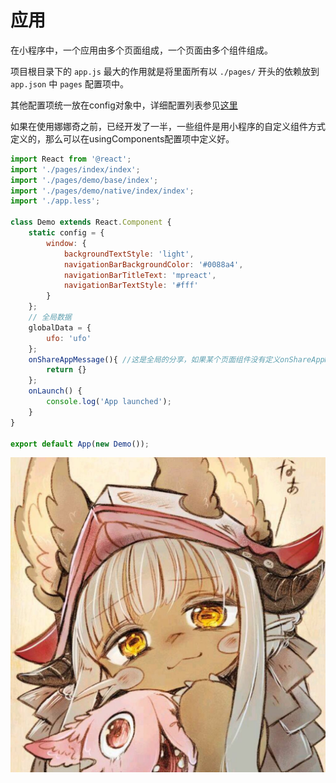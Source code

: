 # 应用

在小程序中，一个应用由多个页面组成，一个页面由多个组件组成。

项目根目录下的 `app.js` 最大的作用就是将里面所有以 `./pages/` 开头的依赖放到 `app.json` 中 `pages` 配置项中。

其他配置项统一放在config对象中，详细配置列表参见[这里](https://developers.weixin.qq.com/miniprogram/dev/framework/config.html#%E5%85%A8%E5%B1%80%E9%85%8D%E7%BD%AE)

如果在使用娜娜奇之前，已经开发了一半，一些组件是用小程序的自定义组件方式定义的，那么可以在usingComponents配置项中定义好。

```jsx
import React from '@react';
import './pages/index/index';
import './pages/demo/base/index';
import './pages/demo/native/index/index';
import './app.less';

class Demo extends React.Component {
    static config = {
        window: {
            backgroundTextStyle: 'light',
            navigationBarBackgroundColor: '#0088a4',
            navigationBarTitleText: 'mpreact',
            navigationBarTextStyle: '#fff'
        }
    };
    // 全局数据
    globalData = {
        ufo: 'ufo'
    };
    onShareAppMessage(){ //这是全局的分享，如果某个页面组件没有定义onShareAppMessage，它就会调用这个
        return {}
    };
    onLaunch() {
        console.log('App launched');
    }
}

export default App(new Demo());
```

![nanachi](1538220971725.jpeg)